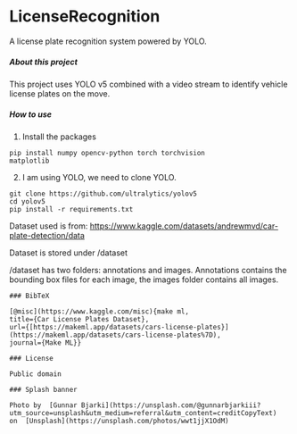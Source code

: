 # LicenseRecognition
A license plate recognition system powered by YOLO. 


##### About this project

This project uses YOLO v5 combined with a video stream to identify vehicle license plates on the move. 


##### How to use

1. Install the packages

<code>pip install numpy opencv-python torch torchvision matplotlib</code>


2. I am using YOLO, we need to clone YOLO.
~~~
git clone https://github.com/ultralytics/yolov5
cd yolov5
pip install -r requirements.txt
~~~


Dataset used is from: https://www.kaggle.com/datasets/andrewmvd/car-plate-detection/data

Dataset is stored under /dataset 

/dataset has two folders: annotations and images. Annotations contains the bounding box files for each image, the images folder contains all images. 



~~~
### BibTeX

[@misc](https://www.kaggle.com/misc){make ml,  
title={Car License Plates Dataset},  
url={[https://makeml.app/datasets/cars-license-plates}](https://makeml.app/datasets/cars-license-plates%7D),  
journal={Make ML}}

### License

Public domain

### Splash banner

Photo by  [Gunnar Bjarki](https://unsplash.com/@gunnarbjarkiii?utm_source=unsplash&utm_medium=referral&utm_content=creditCopyText)  on  [Unsplash](https://unsplash.com/photos/wwt1jjX1OdM)
~~~

